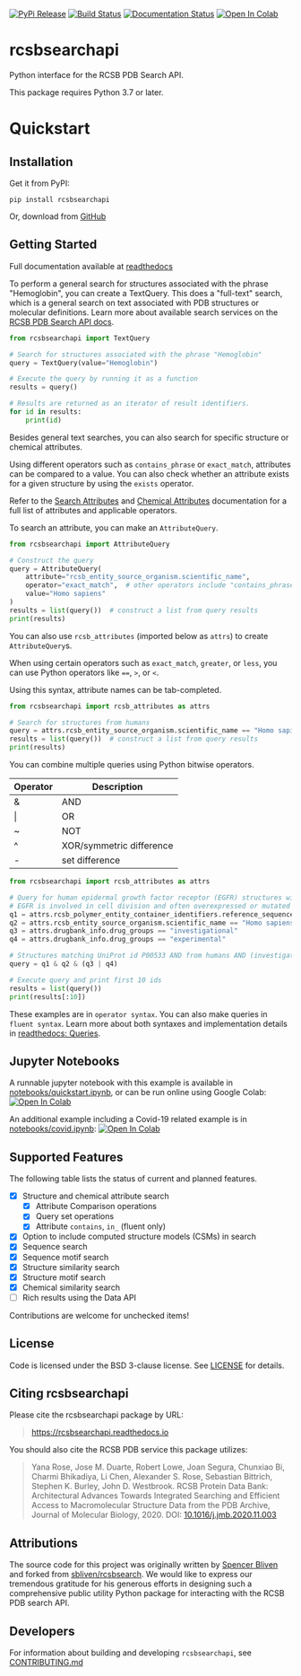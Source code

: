 [![PyPi Release](https://img.shields.io/pypi/v/rcsbsearchapi.svg)](https://pypi.org/project/rcsbsearchapi/)
[![Build Status](https://dev.azure.com/rcsb/RCSB%20PDB%20Python%20Projects/_apis/build/status/rcsb.py-rcsbsearchapi?branchName=master)](https://dev.azure.com/rcsb/RCSB%20PDB%20Python%20Projects/_build/latest?definitionId=39&branchName=master)
[![Documentation Status](https://readthedocs.org/projects/rcsbsearchapi/badge/?version=latest)](https://rcsbsearchapi.readthedocs.io/en/latest/?badge=latest)
<a href="https://colab.research.google.com/github/rcsb/py-rcsbsearchapi/blob/master/notebooks/quickstart.ipynb" target="_parent"><img src="https://colab.research.google.com/assets/colab-badge.svg" alt="Open In Colab"/></a>

# rcsbsearchapi

Python interface for the RCSB PDB Search API.

This package requires Python 3.7 or later.

# Quickstart

## Installation

Get it from PyPI:

    pip install rcsbsearchapi

Or, download from [GitHub](https://github.com/rcsb/py-rcsbsearchapi)

## Getting Started
Full documentation available at [readthedocs](https://rcsbsearchapi.readthedocs.io/en/latest/index.html)

To perform a general search for structures associated with the phrase "Hemoglobin", you can create a TextQuery. This does a "full-text" search, which is a general search on text associated with PDB structures or molecular definitions. Learn more about available search services on the [RCSB PDB Search API docs](https://search.rcsb.org/#search-services).
```python
from rcsbsearchapi import TextQuery

# Search for structures associated with the phrase "Hemoglobin"
query = TextQuery(value="Hemoglobin")

# Execute the query by running it as a function
results = query()

# Results are returned as an iterator of result identifiers.
for id in results:
    print(id)
```

Besides general text searches, you can also search for specific structure or chemical attributes. 

Using different operators such as `contains_phrase` or `exact_match`, attributes can be compared to a value.
You can also check whether an attribute exists for a given structure by using the `exists` operator. 

Refer to the [Search Attributes](https://search.rcsb.org/structure-search-attributes.html) and [Chemical Attributes](https://search.rcsb.org/chemical-search-attributes.html) documentation for a full list of attributes and applicable operators.

To search an attribute, you can make an `AttributeQuery`.
```python
from rcsbsearchapi import AttributeQuery

# Construct the query
query = AttributeQuery(
    attribute="rcsb_entity_source_organism.scientific_name",
    operator="exact_match",  # other operators include "contains_phrase" and "exists"
    value="Homo sapiens"
)
results = list(query())  # construct a list from query results
print(results)
```

You can also use `rcsb_attributes` (imported below as `attrs`) to create `AttributeQuery`s.

When using certain operators such as `exact_match`, `greater`, or `less`, you can use Python operators like `==`, `>`, or `<`.

Using this syntax, attribute names can be tab-completed. 

```python
from rcsbsearchapi import rcsb_attributes as attrs

# Search for structures from humans
query = attrs.rcsb_entity_source_organism.scientific_name == "Homo sapiens"
results = list(query())  # construct a list from query results
print(results)
```

You can combine multiple queries using Python bitwise operators. 

|Operator|Description             |
|--------|------------------------|
|&       |AND                     |
|\|      |OR                      |
|~       |NOT                     |
|^       |XOR/symmetric difference|
|-       |set difference          |

```python
from rcsbsearchapi import rcsb_attributes as attrs

# Query for human epidermal growth factor receptor (EGFR) structures with investigational or experimental drugs
# EGFR is involved in cell division and often overexpressed or mutated in some cancers
q1 = attrs.rcsb_polymer_entity_container_identifiers.reference_sequence_identifiers.database_accession == "P00533"
q2 = attrs.rcsb_entity_source_organism.scientific_name == "Homo sapiens"
q3 = attrs.drugbank_info.drug_groups == "investigational"
q4 = attrs.drugbank_info.drug_groups == "experimental"

# Structures matching UniProt id P00533 AND from humans AND (investigational or experimental drug group)
query = q1 & q2 & (q3 | q4)

# Execute query and print first 10 ids
results = list(query())
print(results[:10])
```

These examples are in `operator syntax`. You can also make queries in `fluent syntax`. Learn more about both syntaxes and implementation details in [readthedocs: Queries](https://rcsbsearchapi.readthedocs.io/en/latest/queries.html).

## Jupyter Notebooks
A runnable jupyter notebook with this example is available in [notebooks/quickstart.ipynb](notebooks/quickstart.ipynb), or can be run online using Google Colab:
<a href="https://colab.research.google.com/github/rcsb/py-rcsbsearchapi/blob/master/notebooks/quickstart.ipynb" target="_parent"><img src="https://colab.research.google.com/assets/colab-badge.svg" alt="Open In Colab"/></a>

An additional example including a Covid-19 related example is in [notebooks/covid.ipynb](notebooks/covid.ipynb):
<a href="https://colab.research.google.com/github//rcsb/py-rcsbsearchapi/blob/master/notebooks/covid.ipynb" target="_parent"><img src="https://colab.research.google.com/assets/colab-badge.svg" alt="Open In Colab"/></a>

## Supported Features

The following table lists the status of current and planned features.

- [x] Structure and chemical attribute search
  - [x] Attribute Comparison operations
  - [x] Query set operations
  - [x] Attribute `contains`, `in_` (fluent only)
- [x] Option to include computed structure models (CSMs) in search
- [x] Sequence search
- [x] Sequence motif search
- [x] Structure similarity search
- [X] Structure motif search
- [X] Chemical similarity search
- [ ] Rich results using the Data API

Contributions are welcome for unchecked items!

## License

Code is licensed under the BSD 3-clause license. See [LICENSE](LICENSE) for details.

## Citing rcsbsearchapi

Please cite the rcsbsearchapi package by URL:

> https://rcsbsearchapi.readthedocs.io

You should also cite the RCSB PDB service this package utilizes:

> Yana Rose, Jose M. Duarte, Robert Lowe, Joan Segura, Chunxiao Bi, Charmi
> Bhikadiya, Li Chen, Alexander S. Rose, Sebastian Bittrich, Stephen K. Burley,
> John D. Westbrook. RCSB Protein Data Bank: Architectural Advances Towards
> Integrated Searching and Efficient Access to Macromolecular Structure Data
> from the PDB Archive, Journal of Molecular Biology, 2020.
> DOI: [10.1016/j.jmb.2020.11.003](https://doi.org/10.1016/j.jmb.2020.11.003)

## Attributions

The source code for this project was originally written by [Spencer Bliven](https://github.com/sbliven) and forked from [sbliven/rcsbsearch](https://github.com/sbliven/rcsbsearch). We would like to express our tremendous gratitude for his generous efforts in designing such a comprehensive public utility Python package for interacting with the RCSB PDB search API.

## Developers

For information about building and developing `rcsbsearchapi`, see
[CONTRIBUTING.md](CONTRIBUTING.md)
